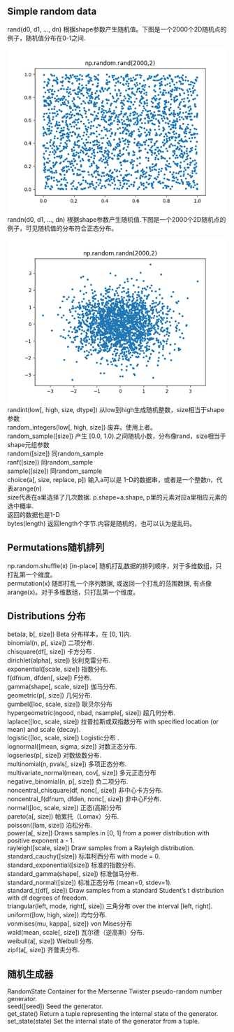 ## Simple random data

rand\(d0, d1, ..., dn\)    根据shape参数产生随机值。下图是一个2000个2D随机点的例子，随机值分布在0-1之间.

![rand\(shape参数\)](/assets/np_random_rand.png)  
randn\(d0, d1, ..., dn\)    根据shape参数产生随机值.下图是一个2000个2D随机点的例子，可见随机值的分布符合正态分布。

![randn\(shape参数\)](/assets/np_random_randn.png)  
randint\(low\[, high, size, dtype\]\)    从low到high生成随机整数，size相当于shape参数  
random\_integers\(low\[, high, size\]\)   废弃。使用上者。  
random\_sample\(\[size\]\)    产生 \[0.0, 1.0\).之间随机小数，分布像rand，size相当于shape元组参数  
random\(\[size\]\)     同random\_sample  
ranf\(\[size\]\)           同random\_sample  
sample\(\[size\]\)     同random\_sample  
choice\(a\[, size, replace, p\]\)    输入a可以是 1-D的数据串，或者是一个整数n，代表arange\(n\)  
       size代表在a里选择了几次数据.   p.shape=a.shape, p里的元素对应a里相应元素的选中概率.  
       返回的数据也是1-D  
bytes\(length\)    返回length个字节.内容是随机的，也可以认为是乱码。

## Permutations随机排列

np.random.shuffle\(x\)     \[in-place\] 随机打乱数据的排列顺序，对于多维数组，只打乱第一个维度。  
permutation\(x\)    随即打乱一个序列数据, 或返回一个打乱的范围数据, 有点像arange\(x\)。对于多维数组，只打乱第一个维度。

## Distributions 分布

beta\(a, b\[, size\]\)    Beta 分布样本，在 \[0, 1\]内.  
binomial\(n, p\[, size\]\)    二项分布.  
chisquare\(df\[, size\]\)    卡方分布 .  
dirichlet\(alpha\[, size\]\)    狄利克雷分布.  
exponential\(\[scale, size\]\)    指数分布.  
f\(dfnum, dfden\[, size\]\)    F分布.  
gamma\(shape\[, scale, size\]\)    伽马分布.  
geometric\(p\[, size\]\)    几何分布.  
gumbel\(\[loc, scale, size\]\)    耿贝尔分布  
hypergeometric\(ngood, nbad, nsample\[, size\]\)   超几何分布.  
laplace\(\[loc, scale, size\]\)    拉普拉斯或双指数分布 with specified location \(or mean\) and scale \(decay\).  
logistic\(\[loc, scale, size\]\)    Logistic分布 .  
lognormal\(\[mean, sigma, size\]\)    对数正态分布.  
logseries\(p\[, size\]\)    对数级数分布.  
multinomial\(n, pvals\[, size\]\)   多项正态分布.  
multivariate\_normal\(mean, cov\[, size\]\)    多元正态分布  
negative\_binomial\(n, p\[, size\]\)    负二项分布.  
noncentral\_chisquare\(df, nonc\[, size\]\)    非中心卡方分布.  
noncentral\_f\(dfnum, dfden, nonc\[, size\]\)    非中心F分布.  
normal\(\[loc, scale, size\]\)   正态\(高斯\)分布   
pareto\(a\[, size\]\)    帕累托（Lomax）分布.  
poisson\(\[lam, size\]\)    泊松分布.  
power\(a\[, size\]\)    Draws samples in \[0, 1\] from a power distribution with positive exponent a - 1.  
rayleigh\(\[scale, size\]\)    Draw samples from a Rayleigh distribution.  
standard\_cauchy\(\[size\]\)    标准柯西分布 with mode = 0.  
standard\_exponential\(\[size\]\)    标准的指数分布.  
standard\_gamma\(shape\[, size\]\)    标准伽马分布.  
standard\_normal\(\[size\]\)   标准正态分布 \(mean=0, stdev=1\).  
standard\_t\(df\[, size\]\)    Draw samples from a standard Student’s t distribution with df degrees of freedom.  
triangular\(left, mode, right\[, size\]\)    三角分布 over the interval \[left, right\].  
uniform\(\[low, high, size\]\)    均匀分布.  
vonmises\(mu, kappa\[, size\]\)    von Mises分布  
wald\(mean, scale\[, size\]\)    瓦尔德（逆高斯）分布.  
weibull\(a\[, size\]\)    Weibull 分布.  
zipf\(a\[, size\]\)    齐普夫分布.

## 随机生成器

RandomState    Container for the Mersenne Twister pseudo-random number generator.  
seed\(\[seed\]\)    Seed the generator.  
get\_state\(\)    Return a tuple representing the internal state of the generator.  
set\_state\(state\)    Set the internal state of the generator from a tuple.

